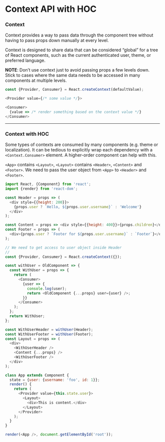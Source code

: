 # Context API with HOC

### Context

Context provides a way to pass data through the component tree without having to pass props down manually at every level.

Context is designed to share data that can be considered “global” for a tree of React components, such as the current authenticated user, theme, or preferred language.

**NOTE**: Don’t use context just to avoid passing props a few levels down. Stick to cases where the same data needs to be accessed in many components at multiple levels.

```js
const {Provider, Consumer} = React.createContext(defaultValue);

<Provider value={/* some value */}>

<Consumer>
  {value => /* render something based on the context value */}
</Consumer>
```

---

### Context with HOC

Some types of contexts are consumed by many components (e.g. theme or localization). It can be tedious to explicitly wrap each dependency with a `<Context.Consumer>` element. A higher-order component can help with this.

`<App>` contains `<Layout>`, `<Layout>` contains `<Header>`, `<Content>` and `<Footer>`. We need to pass the user object from `<App>` to `<Header>` and `<Footer>`.

```js
import React, {Component} from 'react';
import {render} from 'react-dom';

const Header = props => (
  <div style={{height: 200}}>
    {props.user ? `Hello, ${props.user.username}` : 'Welcome'}
  </div>
);

const Content = props => <div style={{height: 400}}>{props.children}</div>;
const Footer = props => (
  <div>{props.user ? `Footer for ${props.user.username}` : `Footer`}</div>
);

// We need to get access to user object inside Header
//
const {Provider, Consumer} = React.createContext({});

const withUser = OldComponent => {
  const WithUser = props => {
    return (
      <Consumer>
        {user => {
          console.log(user);
          return <OldComponent {...props} user={user} />;
        }}
      </Consumer>
    );
  };
  return WithUser;
};

const WithUserHeader = withUser(Header);
const WithUserFooter = withUser(Footer);
const Layout = props => (
  <div>
    <WithUserHeader />
    <Content {...props} />
    <WithUserFooter />
  </div>
);

class App extends Component {
  state = {user: {username: 'foo', id: 1}};
  render() {
    return (
      <Provider value={this.state.user}>
        <Layout>
          <div>This is content.</div>
        </Layout>
      </Provider>
    );
  }
}

render(<App />, document.getElementById('root'));
```
